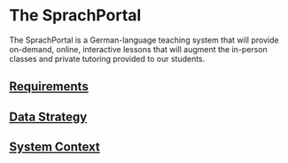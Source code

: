 # The SprachPortal

The SprachPortal is a German-language teaching system that will provide on-demand, online, interactive lessons that will augment the in-person classes and private tutoring provided to our students.

## [Requirements](Requirements.md)

## [Data Strategy]()
## [System Context](System_Context.md)
